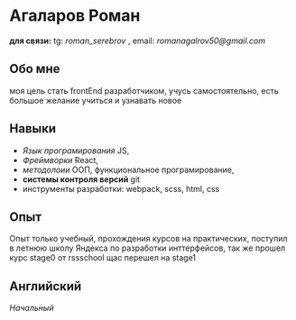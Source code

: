 # Агаларов Роман

__для связи:__ tg: _roman_serebrov_ , email: _romanagalrov50@gmail.com_

## Обо мне
моя цель стать frontEnd разработчиком, учусь самостоятельно, есть большое желание учиться и узнавать новое

## Навыки 
* _Язык програмирования_ JS, 
* _Фреймворки_ React, 
* _методолоии_ ООП, функциональное програмирование, 
* __системы контроля версий__ git
* инструменты разработки: webpack, scss, html, css

## Опыт
Опыт только учебный, прохождения курсов на практических, поступил в летнюю школу Яндекса по разработки инттерфейсов, так же прошел курс stage0 от rssschool щас перешел на stage1

## Английский 
_Начальный_